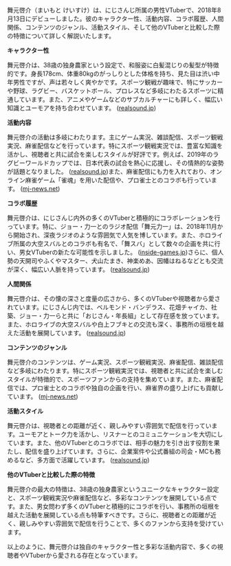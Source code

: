舞元啓介（まいもと けいすけ）は、にじさんじ所属の男性VTuberで、2018年8月13日にデビューしました。彼のキャラクター性、活動内容、コラボ履歴、人間関係、コンテンツのジャンル、活動スタイル、そして他のVTuberと比較した際の特徴について詳しく解説いたします。

**キャラクター性**

舞元啓介は、38歳の独身農家という設定で、和服姿に白髪混じりの髪型が特徴的です。身長178cm、体重80kgのがっしりとした体格を持ち、見た目は渋い中年男性ですが、声は若々しく爽やかです。スポーツ観戦が趣味で、特にサッカーや野球、ラグビー、バスケットボール、プロレスなど多岐にわたるスポーツに精通しています。また、アニメやゲームなどのサブカルチャーにも詳しく、幅広い知識とユーモアを持ち合わせています。 ([realsound.jp](https://realsound.jp/tech/2022/10/post-1141988.html?utm_source=openai))

**活動内容**

舞元啓介の活動は多岐にわたります。主にゲーム実況、雑談配信、スポーツ観戦実況、麻雀配信などを行っています。特にスポーツ観戦実況では、豊富な知識を活かし、視聴者と共に試合を楽しむスタイルが好評です。例えば、2019年のラグビーワールドカップでは、日本代表の試合を熱心に応援し、その情熱的な姿勢が話題となりました。 ([realsound.jp](https://realsound.jp/tech/2022/10/post-1141988.html?utm_source=openai))また、麻雀配信にも力を入れており、オンライン麻雀ゲーム「雀魂」を用いた配信や、プロ雀士とのコラボも行っています。 ([mj-news.net](https://mj-news.net/column/20210630160989?utm_source=openai))

**コラボ履歴**

舞元啓介は、にじさんじ内外の多くのVTuberと積極的にコラボレーションを行っています。特に、ジョー・力一とのラジオ配信「舞元力一」は、2018年11月から開始され、深夜ラジオのような雰囲気で人気を博しています。また、ホロライブ所属の大空スバルとのコラボも有名で、「舞スバ」として数々の企画を共に行い、男女VTuberの新たな可能性を示しました。 ([inside-games.jp](https://www.inside-games.jp/article/2023/02/04/143668.html?utm_source=openai))さらに、個人勢の天開司やふくやマスター、犬山たまき、神楽めあ、因幡はねるなどとも交流が深く、幅広い人脈を持っています。 ([realsound.jp](https://realsound.jp/tech/2022/10/post-1141988_3.html?utm_source=openai))

**人間関係**

舞元啓介は、その懐の深さと度量の広さから、多くのVTuberや視聴者から愛されています。にじさんじ内では、ベルモンド・バンデラス、花畑チャイカ、社築、ジョー・力一らと共に「おじさん・年長組」として存在感を放っています。また、ホロライブの大空スバルや白上フブキとの交流も深く、事務所の垣根を越えた活動を展開しています。 ([realsound.jp](https://realsound.jp/tech/2022/10/post-1141988_3.html?utm_source=openai))

**コンテンツのジャンル**

舞元啓介のコンテンツは、ゲーム実況、スポーツ観戦実況、麻雀配信、雑談配信など多岐にわたります。特にスポーツ観戦実況では、視聴者と共に試合を楽しむスタイルが特徴的で、スポーツファンからの支持を集めています。また、麻雀配信では、プロ雀士とのコラボや独自の企画を行い、麻雀界の盛り上げにも貢献しています。 ([mj-news.net](https://mj-news.net/column/20210630160989?utm_source=openai))

**活動スタイル**

舞元啓介は、視聴者との距離が近く、親しみやすい雰囲気で配信を行っています。ユーモアとトーク力を活かし、リスナーとのコミュニケーションを大切にしています。また、他のVTuberとのコラボでは、相手の魅力を引き出す役割を果たし、配信を盛り上げています。さらに、企業案件や公式番組の司会・MCも務めるなど、多方面で活躍しています。 ([realsound.jp](https://realsound.jp/tech/2022/10/post-1141988_3.html?utm_source=openai))

**他のVTuberと比較した際の特徴**

舞元啓介の最大の特徴は、38歳の独身農家というユニークなキャラクター設定と、スポーツ観戦実況や麻雀配信など、多彩なコンテンツを展開している点です。また、男女問わず多くのVTuberと積極的にコラボを行い、事務所の垣根を越えた活動を展開している点も特筆すべきです。さらに、視聴者との距離が近く、親しみやすい雰囲気で配信を行うことで、多くのファンから支持を受けています。

以上のように、舞元啓介は独自のキャラクター性と多彩な活動内容で、多くの視聴者やVTuberから愛される存在となっています。 